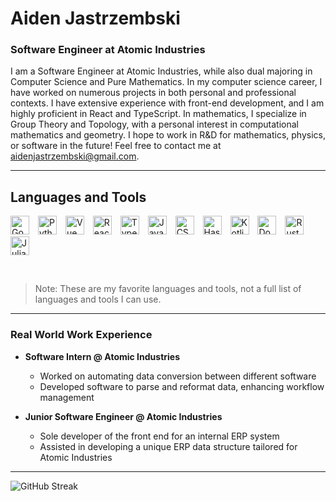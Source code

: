 # Aiden Jastrzembski

### **Software Engineer at Atomic Industries**

I am a Software Engineer at Atomic Industries, while also dual majoring in Computer Science and Pure Mathematics. In my computer science career, I have worked on numerous projects in both personal and professional contexts. I have extensive experience with front-end development, and I am highly proficient in React and TypeScript. In mathematics, I specialize in Group Theory and Topology, with a personal interest in computational mathematics and geometry. I hope to work in R&D for mathematics, physics, or software in the future! Feel free to contact me at [aidenjastrzembski@gmail.com](mailto:aidenjastrzembski@gmail.com).

---

## Languages and Tools

<p>
  <img alt="Go" src="https://cdn.jsdelivr.net/gh/devicons/devicon/icons/go/go-original-wordmark.svg" width="30px" style="padding-right:10px;" />
  <img alt="Python" src="https://cdn.jsdelivr.net/gh/devicons/devicon/icons/python/python-plain.svg" width="30px" style="padding-right:10px;" />
  <img alt="Vue" src="https://cdn.jsdelivr.net/gh/devicons/devicon/icons/vuejs/vuejs-original.svg" width="30px" style="padding-right:10px;" />
  <img alt="React" src="https://cdn.jsdelivr.net/gh/devicons/devicon/icons/react/react-original.svg" width="30px" style="padding-right:10px;" />
  <img alt="TypeScript" src="https://cdn.jsdelivr.net/gh/devicons/devicon/icons/typescript/typescript-plain.svg" width="30px" style="padding-right:10px;" />
  <img alt="JavaScript" src="https://cdn.jsdelivr.net/gh/devicons/devicon/icons/javascript/javascript-plain.svg" width="30px" style="padding-right:10px;" />
  <img alt="CSS3" src="https://cdn.jsdelivr.net/gh/devicons/devicon/icons/sass/sass-original.svg" width="30px" style="padding-right:10px;" />
  <img alt="Haskell" src="https://cdn.jsdelivr.net/gh/devicons/devicon/icons/haskell/haskell-original.svg" width="30px" style="padding-right:10px;" />
  <img alt="Kotlin" src="https://cdn.jsdelivr.net/gh/devicons/devicon/icons/kotlin/kotlin-original.svg" width="30px" style="padding-right:10px;" />
  <img alt="Docker" src="https://cdn.jsdelivr.net/gh/devicons/devicon/icons/docker/docker-original.svg" width="30px" style="padding-right:10px;" />
  <img alt="Rust" src="https://cdn.jsdelivr.net/gh/devicons/devicon/icons/rust/rust-original.svg" width="30px" style="padding-right:10px;" />
  <img alt="Julia" src="https://cdn.jsdelivr.net/gh/devicons/devicon/icons/julia/julia-plain.svg" width="30px" style="padding-right:10px;" />
</p>

<br />

> Note: These are my favorite languages and tools, not a full list of languages and tools I can use.

---

### Real World Work Experience
- **Software Intern @ Atomic Industries**
  - Worked on automating data conversion between different software
  - Developed software to parse and reformat data, enhancing workflow management

- **Junior Software Engineer @ Atomic Industries**
  - Sole developer of the front end for an internal ERP system
  - Assisted in developing a unique ERP data structure tailored for Atomic Industries

---

![GitHub Streak](https://github-readme-streak-stats.herokuapp.com/?user=aidenjastrzembski&theme=tokyonight)

